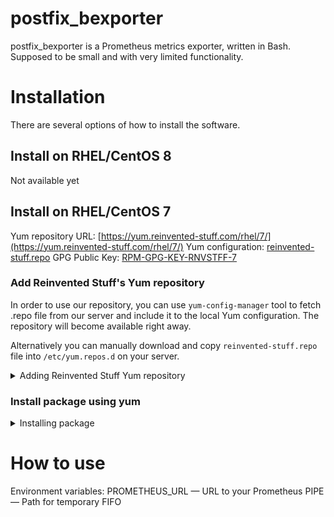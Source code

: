 # postfix_bexporter


postfix_bexporter is a Prometheus metrics exporter, written in Bash. Supposed to be small and with very limited functionality.

# Installation

There are several options of how to install the software.

## Install on RHEL/CentOS 8

Not available yet

## Install on RHEL/CentOS 7

Yum repository URL: [https://yum.reinvented-stuff.com/rhel/7/](https://yum.reinvented-stuff.com/rhel/7/)
Yum configuration: [reinvented-stuff.repo](https://yum.reinvented-stuff.com/rhel/7/reinvented-stuff.repo)
GPG Public Key: [RPM-GPG-KEY-RNVSTFF-7](https://yum.reinvented-stuff.com/rhel/7/RPM-GPG-KEY-RNVSTFF-7)

### Add Reinvented Stuff's Yum repository

In order to use our repository, you can use `yum-config-manager` tool to fetch .repo file from our server and include it to the local Yum configuration. The repository will become available right away.

Alternatively you can manually download and copy `reinvented-stuff.repo` file into `/etc/yum.repos.d` on your server.

<details>
	<summary>Adding Reinvented Stuff Yum repository</summary>

$ sudo yum-config-manager --add-repo https://yum.reinvented-stuff.com/rhel/7/reinvented-stuff.repo
Loaded plugins: fastestmirror
adding repo from: https://yum.reinvented-stuff.com/rhel/7/reinvented-stuff.repo
grabbing file https://yum.reinvented-stuff.com/rhel/7/reinvented-stuff.repo to /etc/yum.repos.d/reinvented-stuff.repo
repo saved to /etc/yum.repos.d/reinvented-stuff.repo

</details>

### Install package using yum


<details>
	<summary>Installing package</summary>

```
$ sudo yum install postfix_bexporter
Loaded plugins: fastestmirror
Determining fastest mirrors
epel/x86_64/metalink                                              | 6.2 kB  00:00:00     
 * base: mirror.23media.com
 * epel: epel.mirror.wearetriple.com
 * extras: mirror.fra10.de.leaseweb.net
 * updates: mirror.eu.oneandone.net
base                                                              | 3.6 kB  00:00:00     
epel                                                              | 4.7 kB  00:00:00     
extras                                                            | 2.9 kB  00:00:00     
reinvented-stuff                                                  | 2.9 kB  00:00:00     
updates                                                           | 2.9 kB  00:00:00     
Resolving Dependencies
--> Running transaction check
---> Package postfix_bexporter.x86_64 0:1.0.3-1 will be installed
--> Finished Dependency Resolution

Dependencies Resolved

=========================================================================================
 Package                   Arch           Version         Repository                Size
=========================================================================================
Installing:
 postfix_bexporter         x86_64         1.0.3-1         reinvented-stuff          10 k

Transaction Summary
=========================================================================================
Install  1 Package

Total download size: 10 k
Installed size: 3.0 k
Is this ok [y/d/N]: y
Downloading packages:
postfix_bexporter-1.0.3-1.x86_64.rpm                              |  10 kB  00:00:00     
Running transaction check
Running transaction test
Transaction test succeeded
Running transaction
  Installing : postfix_bexporter-1.0.3-1.x86_64                                      1/1 
  Verifying  : postfix_bexporter-1.0.3-1.x86_64                                      1/1 

Installed:
  postfix_bexporter.x86_64 0:1.0.3-1                                                     

Complete!
```

</details>

# How to use

Environment variables:
PROMETHEUS_URL — URL to your Prometheus
PIPE — Path for temporary FIFO
